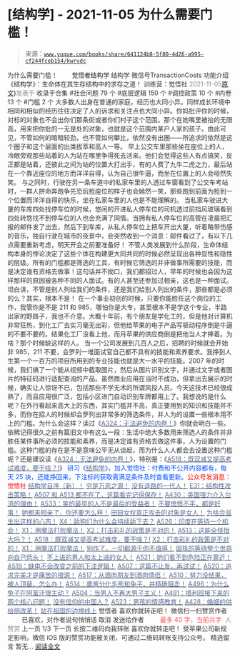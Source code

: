 # [结构学] - 2021-11-05 为什么需要门槛！

> 来源：[`www.yuque.com/books/share/641124b8-5f80-4d26-a995-cf244fceb154/kwrvdc`](https://www.yuque.com/books/share/641124b8-5f80-4d26-a995-cf244fceb154/kwrvdc)

<ne-p id="520f42f3293818f927861ebbd5b15da4_p_0" data-lake-id="520f42f3293818f927861ebbd5b15da4_p_0"><ne-text id="u811181a8" style="color: rgb(51, 51, 51);">为什么需要门槛！</ne-text></ne-p> <ne-p id="3f86397292c5277df9336dcc6bfdde4f" data-lake-id="3f86397292c5277df9336dcc6bfdde4f"><ne-text id="u8157619d" ne-fontsize="12" style="color: rgb(255, 255, 255);">原创</ne-text><ne-text id="uf8a7f8ce" ne-fontsize="14">觉悟者</ne-text><ne-text id="ub27f942a" ne-fontsize="14">结构学</ne-text></ne-p> <ne-p id="ef135392e7db410306fbad4b9bf981f3" data-lake-id="ef135392e7db410306fbad4b9bf981f3"><ne-text id="u26a67921" ne-fontsize="14" ne-bold="true" style="color: rgb(51, 51, 51);">结构学</ne-text></ne-p> <ne-p id="d1508fc7ccff7cb47d8963c9a1f83858" data-lake-id="d1508fc7ccff7cb47d8963c9a1f83858"><ne-text id="u868ac9f4" ne-fontsize="14" style="color: rgb(51, 51, 51);">微信号</ne-text><ne-text id="u96b25d8a" ne-fontsize="14" style="color: rgb(51, 51, 51);">TransactionCosts</ne-text></ne-p> <ne-p id="f3d0f988a837a883cb4b5af4a6cf8537" data-lake-id="f3d0f988a837a883cb4b5af4a6cf8537"><ne-text id="uc05c8f2e" ne-fontsize="14" style="color: rgb(51, 51, 51);">功能介绍</ne-text><ne-text id="u5c944804" ne-fontsize="14" style="color: rgb(51, 51, 51);">《结构学》：生命体在其生存结构中的求存之道！ 训练营：觉悟社</ne-text></ne-p> <ne-p id="d04aba323e4df47b7073fcb69e5e523e" data-lake-id="d04aba323e4df47b7073fcb69e5e523e"><ne-text id="u72235ac4" style="color: rgb(140, 140, 140);">2021-11-05</ne-text>[<ne-text id="uccb6e2e3" ne-fontsize="14">原文</ne-text>](https://mp.weixin.qq.com/s?__biz=MzIzMDYwOTM0Mg==&mid=2247486619&idx=1&sn=e4b40bac81c85ea7cd76a2550fe5378d&chksm=e8b1944adfc61d5c6dffdfc195c6a63310705c7c58c0de7b82f136a5d973c5ede5e6ac475789#rd))<ne-text id="u90ccc361" ne-fontsize="14" style="color: rgb(140, 140, 140);">发表于</ne-text></ne-p> <ne-p id="5be9ce02c44a99b7e9f204635ba8cb16" data-lake-id="5be9ce02c44a99b7e9f204635ba8cb16"><ne-text id="uc77ec8c0" style="color: rgb(51, 51, 51);">收录于合集</ne-text></ne-p> <ne-p id="1fcc6078e3595fb76e6474e466471ef8" data-lake-id="1fcc6078e3595fb76e6474e466471ef8"><ne-text id="u22ba2e07" style="color: rgb(51, 51, 51);">#社会问题 79 个</ne-text></ne-p> <ne-p id="ee96137b688de4522955837fedf7f024" data-lake-id="ee96137b688de4522955837fedf7f024"><ne-text id="uc19b8416" style="color: rgb(51, 51, 51);">#底层逻辑 150 个</ne-text></ne-p> <ne-p id="1170f09d78c88fb6b21d0f70716d6999" data-lake-id="1170f09d78c88fb6b21d0f70716d6999"><ne-text id="ue855cfa6" style="color: rgb(51, 51, 51);">#调控政策 10 个</ne-text></ne-p> <ne-p id="a084cd6860b9dc6a2529c5b31c58c8df" data-lake-id="a084cd6860b9dc6a2529c5b31c58c8df"><ne-text id="u5ad228eb" style="color: rgb(51, 51, 51);">#内卷 13 个</ne-text></ne-p> <ne-p id="7f87ae8dc649446230647d116ac63ddc" data-lake-id="7f87ae8dc649446230647d116ac63ddc"><ne-text id="u8aa622be" style="color: rgb(51, 51, 51);">#门槛 2 个</ne-text></ne-p> <ne-p id="f27cb5d34fbbbcc1ac713c5b7a2a93cb" data-lake-id="f27cb5d34fbbbcc1ac713c5b7a2a93cb"><ne-text id="u910457e8" style="color: rgb(51, 51, 51);">大多数人出身在普通的家庭，经历也大同小异。同样成长环境中相同和相似的经历往往决定了人的诉求和关注点也大同小异。你妈批评你的时候，对标的对象也不会出你们那条街或者你们村子这个范围。那个在她嘴里被抬的无限高，用来把你批的一无是处的对象，也就是这个范围内某户人家的孩子。由此可见，不管如何的暗暗较劲，也不管如何攀比，依然没有出圈——所追求的依然是这个圈子和这个层面的出类拔萃和高人一等。</ne-text></ne-p> <ne-p id="9d47b58022633297c226cfd9ffef298e" data-lake-id="9d47b58022633297c226cfd9ffef298e"><ne-text id="u447961ed" style="color: rgb(51, 51, 51);">早上公交车里那些坐在座位上的人，冷眼旁观那些站着的人为站在哪里争得死去活来。他们会觉得这些人有点搞笑，反正都是站着，还彼此之间为站的位置大打出手，有的人费了九牛二虎之力，最后站在一个靠近座位的地方而洋洋自得，认为自己很牛逼，而坐在位置上的人会哑然失笑。</ne-text></ne-p> <ne-p id="49f7e87f91fc9a191c33cb666879a7d9" data-lake-id="49f7e87f91fc9a191c33cb666879a7d9"><ne-text id="u8555530c" style="color: rgb(51, 51, 51);">与之同时，行驶在另一条车道中的私家车里的人透过车窗看到了公交车考站时，一群人拼命奔跑争先恐后抢座位的样子也会嫣然一笑，那些跑到前面为抢到一个位置而洋洋自得的快乐，坐在私家车里的人也是不能理解的。</ne-text></ne-p> <ne-p id="8a3eb65b6e201c48cf3d9e173daed9b0" data-lake-id="8a3eb65b6e201c48cf3d9e173daed9b0"><ne-text id="u560918a4" style="color: rgb(51, 51, 51);">当私家车驶进大厦的车库四处找停车位的时候，悠闲的开进私人停车位的司机透过前挡风玻璃看到四处转悠找不到停车位的人也会充满了同情。当拥有私人停车位的高管在凌晨把汇报的邮件发了出去，然后下到车库，从私人停车位上把车开出大厦，听着略带伤感的音乐，独自行驶在城市的夜景中，会突然收到一个消息：邮件看过了，有以下几点需要重新考虑，明天开会之前要准备好！</ne-text></ne-p> <ne-p id="37e1d82341c91b3e27fbf3e2ec6f837c" data-lake-id="37e1d82341c91b3e27fbf3e2ec6f837c"><ne-text id="u77920c5d" style="color: rgb(51, 51, 51);">不管人类发展到什么阶段，生命体结构本身的悖论决定了这些个体在构建更大同共同的时候必然呈现出各种显性和隐性的层级。所有的门槛都是筛选的工具，有时候它筛选的并非做事所需要的技能，而是决定谁有资格去做事！这句话并不拗口，我们都招过人，早年的时候也会因为这样那样的原因被各种不同的人面试。有的人甚至还参加过相亲，这也是一种面试。坦白讲，不管是别人列给我们的条件，还是我们给别人列出的条件，那些都是必须的么？其实，根本不是！</ne-text></ne-p> <ne-p id="e5eb1c6140540e8ea12a88928ddf300e" data-lake-id="e5eb1c6140540e8ea12a88928ddf300e"><ne-text id="u40950a64" style="color: rgb(51, 51, 51);">在一个事业初创的时候，只要你能胜任这个岗位的工作，我管你是不是 211 和 985，哪怕你是大专，甚至根本不是学这个专业，半路出家的野路子，我也不介意。大概十年前，有个朋友是学化工的，但是他对计算机非常狂热，到化工厂去实习毫无出彩，但他给苹果的电子产品写驱动程序倒是牛逼的不要不要的。结果化工厂没看上他，而月苹果的供应商倒是把他当人才捧着。为啥？那个时候缺这样的人。</ne-text></ne-p> <ne-p id="4093a115433c54bb8f931a1b8b104f40" data-lake-id="4093a115433c54bb8f931a1b8b104f40"><ne-text id="u9b671ee5" style="color: rgb(51, 51, 51);">当一个公司发展到几百人之后，招聘的时候就会开始非 985，211 不要，会罗列一堆面试官自己都不具有的技能和素养要求。我挣到人生第一个一百万的项目所用到的专业技能也就是大一水平的技能。2007 年的时候，我们搞了一个能从视频中截取图片，然后从图片识别文字，并通过文字或者图片的特征码进行适配查询的产品。虽然商业应用在当时不成功，但拿出去展示的时候，确实让人惊讶不已，包括那些不学无术的所谓风投人员。今天这技术已经很成熟了，而且应用很广泛，包括小区进门自动识别车牌都用上了。我想说的是什么呢？在外行看起来高大上的东西，其实门槛并不高，真正要用到的知识和技能并不多，而你在招人的时候却会罗列出非常多的筛选条件，并人为的设置一些根本用不上的门槛。为什么会这样？读过《</ne-text>[<ne-text id="u0bbd0995" style="color: rgb(87, 107, 149);">A324：无法避免的内卷！</ne-text>](http://mp.weixin.qq.com/s?__biz=MzAxNDk1NjI2Mw==&mid=2247486351&idx=1&sn=416223e7bbe181ac9d64767f073152d1&chksm=9b8a2807acfda11139d7bb034b96551e34563b5f21310b05ac2aa8808c12fb592aedd4ee3bf5&scene=21#wechat_redirect)<ne-text id="ude302ed8" style="color: rgb(51, 51, 51);">》你就会明白一些。</ne-text></ne-p> <ne-p id="b9ce6cf659d4a450ad0c3c379fc46380" data-lake-id="b9ce6cf659d4a450ad0c3c379fc46380"><ne-text id="ud855e20d" style="color: rgb(51, 51, 51);">依稀记得很久之前有篇旧文中有这么一段：</ne-text><ne-text id="u3acbd105" ne-bold="true" style="color: rgb(51, 51, 51);">生活中绝大多数用来筛选人的条件并非胜任某件事所必须的技能和素养，而是决定谁有资格去做这件事，人为设置的门槛。这种门槛的存在是不是意味公平无从谈起，而为什么人人都会去设置这种门槛呢？</ne-text><ne-text id="u19982615" style="color: rgb(51, 51, 51);">还是建议读《</ne-text>[<ne-text id="u412dca20" style="color: rgb(87, 107, 149);">A324：无法避免的内卷！</ne-text>](http://mp.weixin.qq.com/s?__biz=MzAxNDk1NjI2Mw==&mid=2247486351&idx=1&sn=416223e7bbe181ac9d64767f073152d1&chksm=9b8a2807acfda11139d7bb034b96551e34563b5f21310b05ac2aa8808c12fb592aedd4ee3bf5&scene=21#wechat_redirect)<ne-text id="ubc817148" style="color: rgb(51, 51, 51);">》，特别是：《</ne-text>[<ne-text id="u5841fe9b" style="color: rgb(87, 107, 149);">A518：既双减又提高考试难度，要干啥？!</ne-text>](http://mp.weixin.qq.com/s?__biz=MzIzMDYwOTM0Mg==&mid=2247486528&idx=1&sn=837ef39e3c0b47ac84d5096690555ae7&chksm=e8b19491dfc61d87292daf575c1e7c95b3f0543f313b65c7ad4ab369603833704304ec7451d7&scene=21#wechat_redirect)<ne-text id="u5ea20aa5" style="color: rgb(51, 51, 51);">》</ne-text></ne-p> <ne-p id="4e616ccb6702815b9b27e4e112d68854" data-lake-id="4e616ccb6702815b9b27e4e112d68854"><ne-text id="uad607034" ne-bold="true" style="color: rgb(0, 82, 255);">研习《</ne-text>[<ne-text id="u8681e57b" ne-bold="true" style="color: rgb(87, 107, 149);">结构学</ne-text>](https://mp.weixin.qq.com/mp/appmsgalbum?action=getalbum&album_id=1318317199878225920&__biz=MzAxNDk1NjI2Mw==#wechat_redirect)<ne-text id="uaa6820df" ne-bold="true" style="color: rgb(0, 82, 255);">》，加入觉悟社：付费和不公开内容都有，每天 25 块，还能挣回来，下注标的获取需满足条件及时查看更新。</ne-text><ne-text id="u83e7dcb6" ne-bold="true" style="color: rgb(255, 0, 0);">公众号发消息：觉悟社</ne-text></ne-p>  <ne-p id="1a86c0058bb9000bb1aa454bf01b24ba" data-lake-id="1a86c0058bb9000bb1aa454bf01b24ba"><ne-card data-card-name="image" data-card-type="inline" id="pFPmu" ne-fontsize="13" data-event-boundary="card" style="color: rgb(53, 53, 53);"><ne-p id="b8d6f4b098515dd223de868f93e27248" data-lake-id="b8d6f4b098515dd223de868f93e27248">[<ne-text id="ufb8ecb3e" ne-fontsize="13" ne-bold="true" style="color: rgb(87, 107, 149);">结构学自序（新）！</ne-text>](http://mp.weixin.qq.com/s?__biz=MzIzMDYwOTM0Mg==&mid=2247485283&idx=1&sn=aa2b8554b8e5040f8f959636feaa06a3&chksm=e8b19fb2dfc616a430aa381b8da0815311244e694a69809cd92d0602ac34cfe5f1f419b3745e&scene=21#wechat_redirect)</ne-p> <ne-p id="fd27f9653cdc0677e50638a9a08fc079" data-lake-id="fd27f9653cdc0677e50638a9a08fc079">[<ne-text id="u34cb9c21" style="color: rgb(87, 107, 149);">穷是万恶之源！</ne-text>](http://mp.weixin.qq.com/s?__biz=MzAxNDk1NjI2Mw==&mid=2247483823&idx=1&sn=e54ebe9891b302dc0bf1815c76ccf8b7&chksm=9b8a2227acfdab31a05e273addd9159d4b8263d58d3c58bf214841c8189157519719c3427306&scene=21#wechat_redirect)</ne-p> <ne-p id="9999462f71eff90f656e4534fcbb7046" data-lake-id="9999462f71eff90f656e4534fcbb7046">[<ne-text id="u1ef36499" style="color: rgb(87, 107, 149);">没有退路的一代人！</ne-text>](http://mp.weixin.qq.com/s?__biz=MzAxNDk1NjI2Mw==&mid=2247486533&idx=1&sn=a0d5cce0656aad467148e0642eb85a00&chksm=9b8a2fcdacfda6db79857186e953a089baf1fb678b2b071cf101c5a26e7fb9768474c94243ca&scene=21#wechat_redirect)</ne-p> <ne-p id="8251ff5a51651b062d94b2f3e9c3cd88" data-lake-id="8251ff5a51651b062d94b2f3e9c3cd88">[<ne-text id="u10bfa457" style="color: rgb(87, 107, 149);">E31：结构性攻击策略！</ne-text>](http://mp.weixin.qq.com/s?__biz=MzAxNDk1NjI2Mw==&mid=2247487410&idx=1&sn=6e59797f650adcb4a1813a29786dd9e7&chksm=9b8a2c3aacfda52ceca29caeaf4074cd66b697ce845b6edb2490fd4543657f26019540766257&scene=21#wechat_redirect)</ne-p> <ne-p id="3e4d8e18edca14897c1a1b99e55b65be" data-lake-id="3e4d8e18edca14897c1a1b99e55b65be">[<ne-text id="ub07234cd" style="color: rgb(87, 107, 149);">A507 和 A513 都不在了，这篇看完记得保存！</ne-text>](http://mp.weixin.qq.com/s?__biz=MzIzMDYwOTM0Mg==&mid=2247486598&idx=1&sn=643ad77a60e4fb7e40dcea6e4585c39a&chksm=e8b19457dfc61d4126c656d773feb6d26d516889077a4f3b8755cf1ee4b0fe2a592b8409dfd8&scene=21#wechat_redirect)</ne-p> <ne-p id="7015864a187f00724773fbff4b8aab92" data-lake-id="7015864a187f00724773fbff4b8aab92">[<ne-text id="ufb8d4aeb" ne-bold="true" style="color: rgb(87, 107, 149);">A430：美国强力介入台湾的理由！</ne-text>](http://mp.weixin.qq.com/s?__biz=MzIzMDYwOTM0Mg==&mid=2247486587&idx=1&sn=e14d4403bb13c441596f09add1b5f27c&chksm=e8b194aadfc61dbcab0c1d70249910161f8c77b0163ac8278dfe5c2f817d2bb2a3ac3e7ddf89&scene=21#wechat_redirect)</ne-p> <ne-p id="eb910952d033e31affc2e719fe922500" data-lake-id="eb910952d033e31affc2e719fe922500">[<ne-text id="u829bae6e" style="color: rgb(87, 107, 149);">A533：笑的最早的人不是最后的受益者！</ne-text>](http://mp.weixin.qq.com/s?__biz=MzIzMDYwOTM0Mg==&mid=2247486606&idx=1&sn=3d91850ed863d4eccccce8fbd3ae73c6&chksm=e8b1945fdfc61d4934be74c7a252c4bdb2a895c55dd781dd2aa4249482180ddbc6b5c1e2f63d&scene=21#wechat_redirect)</ne-p> <ne-p id="71314ac1638fa0a6c36b17c79d93d84c" data-lake-id="71314ac1638fa0a6c36b17c79d93d84c">[<ne-text id="uf1d4dcd3" ne-bold="true" style="color: rgb(87, 107, 149);">不要愤愤不平，都是好事！</ne-text>](http://mp.weixin.qq.com/s?__biz=MzAxNDk1NjI2Mw==&mid=2247487130&idx=1&sn=b21138d85455f5692aaf039038c78342&chksm=9b8a2d12acfda404a2b67fe4d446ee0f2805ad64a8b8004902934600fd731191e140df6ac19a&scene=21#wechat_redirect)</ne-p> <ne-p id="c4f4922d40fe856358fe1162f8a8fc14" data-lake-id="c4f4922d40fe856358fe1162f8a8fc14">[<ne-text id="u1c9d33ac" ne-bold="true" style="color: rgb(87, 107, 149);">她都来相亲了，你还要怎么样！</ne-text>](http://mp.weixin.qq.com/s?__biz=MzAxNDk1NjI2Mw==&mid=2247486952&idx=1&sn=698aec6916d2eca5e758c25c4c634346&chksm=9b8a2e60acfda776b80a4f2f0d5c2fe4921fc821cdf029fa9d2fdc52fd708fc5a0b980d5d3d0&scene=21#wechat_redirect)</ne-p> <ne-p id="7df44b30f5aebcf2542420346d81f0e4" data-lake-id="7df44b30f5aebcf2542420346d81f0e4">[<ne-text id="uc4b07e88" ne-bold="true" style="color: rgb(87, 107, 149);">田园女权真正攻击的对象是女人！</ne-text>](http://mp.weixin.qq.com/s?__biz=MzIzMDYwOTM0Mg==&mid=2247486412&idx=1&sn=5dd3e8b2a759838d739e6d61ebab2eab&chksm=e8b1931ddfc61a0bf6f81cd2a9a9232ea8ce86528a8eea66c6635180e8678b819ebb38b4cb86&scene=21#wechat_redirect)</ne-p> <ne-p id="e8ed355292e0ab7d97b86e9ea44879a7" data-lake-id="e8ed355292e0ab7d97b86e9ea44879a7">[<ne-text id="u5314efb2" style="color: rgb(87, 107, 149);">为啥会滋生出这样的心态！</ne-text>](http://mp.weixin.qq.com/s?__biz=MzIzMDYwOTM0Mg==&mid=2247486611&idx=1&sn=a50b553412de222c2fc124ef459569f8&chksm=e8b19442dfc61d54295ac1e94d6a860111a49140095d3736cfd81788fe5188d3a4a6459d0daa&scene=21#wechat_redirect)</ne-p> <ne-p id="68d5ea022c1634f145a4a1d241f5b01c" data-lake-id="68d5ea022c1634f145a4a1d241f5b01c">[<ne-text id="u7ce533d1" style="color: rgb(87, 107, 149);">X4：舔狗们为什么会持续舔下去？</ne-text>](http://mp.weixin.qq.com/s?__biz=MzIzMDYwOTM0Mg==&mid=2247486570&idx=1&sn=986ceafc6c0a9957f1c7dd1bd8b5d148&chksm=e8b194bbdfc61dad3b89826522f72671351098ec887b1645e069c5ebec76cd4c5de89a837f27&scene=21#wechat_redirect)</ne-p> <ne-p id="24e1ad9124d9f1ea8361ae841159677f" data-lake-id="24e1ad9124d9f1ea8361ae841159677f">[<ne-text id="u3e842a74" style="color: rgb(87, 107, 149);">A526：印度在等待一个机会！</ne-text>](http://mp.weixin.qq.com/s?__biz=MzIzMDYwOTM0Mg==&mid=2247486569&idx=1&sn=cc36834c421f9705203f569d9597d64d&chksm=e8b194b8dfc61dae10f68f92db0f18f526d5a0422ab8b45b306b072e493e6a21ff5116464879&scene=21#wechat_redirect)</ne-p> <ne-p id="3d97b95456dc2800d8b738fcf2565cdd" data-lake-id="3d97b95456dc2800d8b738fcf2565cdd">[<ne-text id="ue5ae6a9a" style="color: rgb(87, 107, 149);">X1：用魔法打败魔法！</ne-text>](http://mp.weixin.qq.com/s?__biz=MzIzMDYwOTM0Mg==&mid=2247486542&idx=1&sn=0e26afc62c7171bb2132a86d6d3f349b&chksm=e8b1949fdfc61d893ec07610d457e7544bcaa90387ae31f0e0663645c744fcc69d27a74c44c4&scene=21#wechat_redirect)</ne-p> <ne-p id="996304963b0469597e92454cf508d0da" data-lake-id="996304963b0469597e92454cf508d0da">[<ne-text id="u16fdcb9b" style="color: rgb(87, 107, 149);">X2：打击彩礼的政策是不对的！</ne-text>](http://mp.weixin.qq.com/s?__biz=MzIzMDYwOTM0Mg==&mid=2247486547&idx=1&sn=84cdf1a658ba1719848662f0e56f64e8&chksm=e8b19482dfc61d944c77148828ddf9718b3690f306319be04eb791b403f7fa68f9a9b13857b0&scene=21#wechat_redirect)</ne-p> <ne-p id="b7a6612ae92d399642290775c3fef4f6" data-lake-id="b7a6612ae92d399642290775c3fef4f6">[<ne-text id="u85fbe140" ne-bold="true" style="color: rgb(87, 107, 149);">A513：这能全怪恒大吗？！</ne-text>](http://mp.weixin.qq.com/s?__biz=MzIzMDYwOTM0Mg==&mid=2247486532&idx=1&sn=6ffaae99087d9222a5075f412f620801&chksm=e8b19495dfc61d83f982c3f7e1402f56940e739359d266b870967b3b0b6decdb694413b0b5c6&scene=21#wechat_redirect)</ne-p> <ne-p id="2d95636d1d71bef34d142cb8d57e89d8" data-lake-id="2d95636d1d71bef34d142cb8d57e89d8">[<ne-text id="u3ca54630" ne-bold="true" style="color: rgb(87, 107, 149);">A518：既双减又提高考试难度，要干啥？!</ne-text>](http://mp.weixin.qq.com/s?__biz=MzIzMDYwOTM0Mg==&mid=2247486528&idx=1&sn=837ef39e3c0b47ac84d5096690555ae7&chksm=e8b19491dfc61d87292daf575c1e7c95b3f0543f313b65c7ad4ab369603833704304ec7451d7&scene=21#wechat_redirect)</ne-p> <ne-p id="7f0b027b7f011b68f1d41bf0be2cb24d" data-lake-id="7f0b027b7f011b68f1d41bf0be2cb24d">[<ne-text id="uf4d5b4ba" style="color: rgb(87, 107, 149);">X2：打击彩礼的政策是不对的！</ne-text>](http://mp.weixin.qq.com/s?__biz=MzIzMDYwOTM0Mg==&mid=2247486547&idx=1&sn=84cdf1a658ba1719848662f0e56f64e8&chksm=e8b19482dfc61d944c77148828ddf9718b3690f306319be04eb791b403f7fa68f9a9b13857b0&scene=21#wechat_redirect)</ne-p> <ne-p id="a51f93de5e8e852edeb92d2de8f03f1e" data-lake-id="a51f93de5e8e852edeb92d2de8f03f1e">[<ne-text id="ue9646c8c" style="color: rgb(87, 107, 149);">X1：用魔法打败魔法！</ne-text>](http://mp.weixin.qq.com/s?__biz=MzIzMDYwOTM0Mg==&mid=2247486542&idx=1&sn=0e26afc62c7171bb2132a86d6d3f349b&chksm=e8b1949fdfc61d893ec07610d457e7544bcaa90387ae31f0e0663645c744fcc69d27a74c44c4&scene=21#wechat_redirect)</ne-p> <ne-p id="3beab4abbee74ee88970304022bc9c1c" data-lake-id="3beab4abbee74ee88970304022bc9c1c">[<ne-text id="u5186ecda" style="color: rgb(87, 107, 149);">别作了，一切都源于你不值得！</ne-text>](http://mp.weixin.qq.com/s?__biz=MzAxNDk1NjI2Mw==&mid=2247487357&idx=1&sn=3df05b7beafcc5bc3a2a8b13a35a83f3&chksm=9b8a2cf5acfda5e3d08ca0ed106138607bcb749c1d75aa618e5379a3266e27cdacc314e9b9a8&scene=21#wechat_redirect)</ne-p> <ne-p id="26da1b59ed2e85764be50d16c1f2be5a" data-lake-id="26da1b59ed2e85764be50d16c1f2be5a">[<ne-text id="u59b6b476" style="color: rgb(87, 107, 149);">固执的等待整个世界向自己低头！</ne-text>](http://mp.weixin.qq.com/s?__biz=MzAxNDk1NjI2Mw==&mid=2247487344&idx=1&sn=0b84fd239a735b8812da59b4fa02d8a0&chksm=9b8a2cf8acfda5ee8d1ed539a156c7708bbc3a6ee16627a28389bebd338c072ba28e05c95c4f&scene=21#wechat_redirect)</ne-p> <ne-p id="907ea6ca92b7afca9ccc0c4ce734d61b" data-lake-id="907ea6ca92b7afca9ccc0c4ce734d61b">[<ne-text id="ud23a2501" style="color: rgb(87, 107, 149);">不上进的男人和太上进的女人！</ne-text>](http://mp.weixin.qq.com/s?__biz=MzIzMDYwOTM0Mg==&mid=2247486430&idx=1&sn=7f5bc0b0990883a4e2fb5b7206bec905&chksm=e8b1930fdfc61a190d76241bf61a10a6a911a18c1dd3e7636ad78e4373d683a94e91b7e7ce7d&scene=21#wechat_redirect)</ne-p> <ne-p id="c3de0759bd9ef777494cd9e317fd6eeb" data-lake-id="c3de0759bd9ef777494cd9e317fd6eeb">[<ne-text id="u18a537aa" style="color: rgb(87, 107, 149);">A521：她们看不到危险正在靠近！</ne-text>](http://mp.weixin.qq.com/s?__biz=MzIzMDYwOTM0Mg==&mid=2247486519&idx=1&sn=7520068e7c48a1681d579d115c2b86e8&chksm=e8b194e6dfc61df026b3e05bc3a7c14cd5a27fcb52592279d06186ac692d653c7f7c2b64f491&scene=21#wechat_redirect)</ne-p> <ne-p id="f5342a859862d603ffa758de974d7c01" data-lake-id="f5342a859862d603ffa758de974d7c01">[<ne-text id="u8cb6352b" ne-bold="true" style="color: rgb(87, 107, 149);">A519：缺电不会改变之前的下注逻辑！</ne-text>](http://mp.weixin.qq.com/s?__biz=MzIzMDYwOTM0Mg==&mid=2247486508&idx=1&sn=6fac0f23979fa74983528cb090ad205b&chksm=e8b194fddfc61deb6982573c047fb47cb7af702e87111a0498e1cdc4676b6baf3cc5143f9c92&scene=21#wechat_redirect)</ne-p> <ne-p id="52c94b0ad991ac935d4feede669760d9" data-lake-id="52c94b0ad991ac935d4feede669760d9">[<ne-text id="u885fb530" ne-bold="true" style="color: rgb(87, 107, 149);">A507：这篇不让发，再试试！</ne-text>](http://mp.weixin.qq.com/s?__biz=MzIzMDYwOTM0Mg==&mid=2247486381&idx=1&sn=ff54feb308d92ab0329957d3b1e6ffe0&chksm=e8b1937cdfc61a6a551fd5459a063cf08ee00693e3d52e5691d3df22e0bbc5b91618b9ead52e&scene=21#wechat_redirect)</ne-p> <ne-p id="8ceb1803af35db02957367c41076b685" data-lake-id="8ceb1803af35db02957367c41076b685">[<ne-text id="u5c27553d" style="color: rgb(87, 107, 149);">A520：追求完美才是痛苦的根源！</ne-text>](http://mp.weixin.qq.com/s?__biz=MzIzMDYwOTM0Mg==&mid=2247486514&idx=1&sn=292fe5d187ae1a608bf27b41c0032170&chksm=e8b194e3dfc61df5349e9ce26712a8e2137ddccca9f0808bcecedbc3add382b226d67e3c73c4&scene=21#wechat_redirect)</ne-p> <ne-p id="f1aea2ba1cdec822c7e02e4a270323d9" data-lake-id="f1aea2ba1cdec822c7e02e4a270323d9">[<ne-text id="u263006c4" style="color: rgb(87, 107, 149);">A517：从酒肉朋友到酒肉情侣！</ne-text>](http://mp.weixin.qq.com/s?__biz=MzAxNDk1NjI2Mw==&mid=2247487217&idx=1&sn=5defa9de19a22d6bea269defa65b4b91&chksm=9b8a2d79acfda46fa1fe57755d52f85dba61aa31fdeed8e400ef0f92459388da9ae86b7b6273&scene=21#wechat_redirect)</ne-p> <ne-p id="e275589b23fc6ec919cf4cc78651ec6f" data-lake-id="e275589b23fc6ec919cf4cc78651ec6f">[<ne-text id="ue2be2004" style="color: rgb(87, 107, 149);">A510：努力没结果，被人顶替，怎么办！</ne-text>](http://mp.weixin.qq.com/s?__biz=MzAxNDk1NjI2Mw==&mid=2247487202&idx=1&sn=c4c18c5c793a47e31cd7267152a78d1f&chksm=9b8a2d6aacfda47c47394eb5cbb97fc6233fb7258c0408026e518018a6af33da141b1b0a2bfa&scene=21#wechat_redirect)</ne-p> <ne-p id="8202f23437143fe7bf35045b4cfbfa4c" data-lake-id="8202f23437143fe7bf35045b4cfbfa4c">[<ne-text id="ubb09dae8" style="color: rgb(87, 107, 149);">A514：鹰酱分化毛熊和兔子，并精确阻击！</ne-text>](http://mp.weixin.qq.com/s?__biz=MzIzMDYwOTM0Mg==&mid=2247486421&idx=1&sn=c114599b4fd1016c7f539fca526fe91c&chksm=e8b19304dfc61a127301df6303aedbeace66275a179f7db025e56f2326917c273d443eab53e6&scene=21#wechat_redirect)</ne-p> <ne-p id="250817a4f6e7c18843bc475434225884" data-lake-id="250817a4f6e7c18843bc475434225884">[<ne-text id="ub3ecdf51" ne-bold="true" style="color: rgb(87, 107, 149);">A496：为什么兔子在阿富汗很主动？</ne-text>](http://mp.weixin.qq.com/s?__biz=MzIzMDYwOTM0Mg==&mid=2247486278&idx=1&sn=40d09857088bebd3c70bec1c7a500f06&chksm=e8b19397dfc61a810125242c8e395330f934390eb50bd54053ecd3f31ddc91de4e429c0f693a&scene=21#wechat_redirect)</ne-p> <ne-p id="c6e4805d5f8e8ccf0c0d2f5b43717229" data-lake-id="c6e4805d5f8e8ccf0c0d2f5b43717229">[<ne-text id="ucf30d767" style="color: rgb(87, 107, 149);">A504：当男人不再大男子主义！</ne-text>](http://mp.weixin.qq.com/s?__biz=MzAxNDk1NjI2Mw==&mid=2247487148&idx=1&sn=5151b292f8f882fe9f87aabf52be08df&chksm=9b8a2d24acfda432b5803c25c0c83a4cbfc80a7c83ffd044b72bedc5e32d9670054d861705cf&scene=21#wechat_redirect)</ne-p> <ne-p id="73598d5782b2eb7d5c7519cac939b755" data-lake-id="73598d5782b2eb7d5c7519cac939b755">[<ne-text id="u2efffdb9" style="color: rgb(87, 107, 149);">A491：塔利班接下来的两个核心问题！</ne-text>](http://mp.weixin.qq.com/s?__biz=MzIzMDYwOTM0Mg==&mid=2247486219&idx=1&sn=8f77517f0244ba31f7eb28e2676e17cd&chksm=e8b193dadfc61acc6d9e6029653aac696f132efc24d3b28f983ba8e4ada269ac887e6165d837&scene=21#wechat_redirect)</ne-p> <ne-p id="9838afff58b854e95cf9b80510f09e84" data-lake-id="9838afff58b854e95cf9b80510f09e84">[<ne-text id="u8a6c81d2" ne-bold="true" style="color: rgb(87, 107, 149);">没有信仰的中国人？</ne-text>](http://mp.weixin.qq.com/s?__biz=MzIzMDYwOTM0Mg==&mid=2247486407&idx=1&sn=9a80a9025d4d375b279e55be877a62d8&chksm=e8b19316dfc61a00b5b914a5a63d952874bd62283d40c73574940eb7bfb73a25be2e8f2d82b3&scene=21#wechat_redirect)</ne-p> <ne-p id="a9c4ba65b692dfed453b435adc6b610e" data-lake-id="a9c4ba65b692dfed453b435adc6b610e">[<ne-text id="u2af3928d" style="color: rgb(87, 107, 149);">A523：男孩的情感教育！</ne-text>](http://mp.weixin.qq.com/s?__biz=MzAxNDk1NjI2Mw==&mid=2247487376&idx=1&sn=5d96584d96ad74a16e506f7510e4ed3c&chksm=9b8a2c18acfda50ef9cae1d48340051088d305f520b065edf4255aceaa8504a652bab5137155&scene=21#wechat_redirect)</ne-p> <ne-p id="062f985f74846698a7bc1f910b24a756" data-lake-id="062f985f74846698a7bc1f910b24a756">[<ne-text id="u1b1c4318" style="color: rgb(87, 107, 149);">A428：婚姻的供给侧改革！</ne-text>](http://mp.weixin.qq.com/s?__biz=MzAxNDk1NjI2Mw==&mid=2247487396&idx=1&sn=d0b030e8b15fb0674d2bcf410c6a4036&chksm=9b8a2c2cacfda53aec0647dc06790f5924984aaf8da5e991aeeb3325c3f6c779830500b2454a&scene=21#wechat_redirect)</ne-p> <ne-p id="e589dc48e19a6cfbd3a7f16a36beb795" data-lake-id="e589dc48e19a6cfbd3a7f16a36beb795">[<ne-text id="uc649ff4d" style="color: rgb(87, 107, 149);">站在祖国的边境线上</ne-text>](http://mp.weixin.qq.com/s?__biz=MzAxNDk1NjI2Mw==&mid=2247487351&idx=1&sn=b7df365f3edae84c70a217a3980eec93&chksm=9b8a2cffacfda5e96aaf41a024770d4efd047d412bfc119832a2b9c6da611f3d4dc2aebca7f1&scene=21#wechat_redirect)</ne-p> <ne-p id="95b960ab4355e29cc9c4afc1f3d0ce4b" data-lake-id="95b960ab4355e29cc9c4afc1f3d0ce4b"><ne-text id="u633554fa" style="color: rgb(51, 51, 51);">觉悟者</ne-text></ne-p> <ne-p id="fd0f8f41343038b4223cb7cd656140ed" data-lake-id="fd0f8f41343038b4223cb7cd656140ed"><ne-text id="uaf22b2c1" style="color: rgb(51, 51, 51);">喜欢你就转走吧！</ne-text></ne-p> <ne-p id="b526211ceac03bd71eec38db1c443f0d" data-lake-id="b526211ceac03bd71eec38db1c443f0d"><ne-text id="uf165e5a8" ne-bold="true" style="color: rgb(51, 51, 51);">微信扫一扫赞赏作者</ne-text><ne-text id="ud447038e" ne-bold="true" style="color: rgb(255, 255, 255);">赞赏</ne-text></ne-p> <ne-p id="3de0bb1767a0b0612a2d430ba5a047eb" data-lake-id="3de0bb1767a0b0612a2d430ba5a047eb"><ne-text id="uab43401f" style="color: rgb(51, 51, 51);">已喜欢，</ne-text><ne-text id="u9fdaee91">对作者说句悄悄话</ne-text></ne-p> <ne-p id="22cf7383921bcba47c5f0b4f1904745a" data-lake-id="22cf7383921bcba47c5f0b4f1904745a"><ne-text id="u5ef0b105" style="color: rgb(51, 51, 51);">取消</ne-text></ne-p> <ne-p id="32311b293a8459961ea86408e5d400f3" data-lake-id="32311b293a8459961ea86408e5d400f3"><ne-text id="ua6179443" ne-fontsize="14" ne-bold="true" style="color: rgb(51, 51, 51);">发送给作者</ne-text></ne-p> <ne-p id="07f8bf47cd9e33085dbff21be8a94f85" data-lake-id="07f8bf47cd9e33085dbff21be8a94f85"><ne-text id="u76b126a6" ne-bold="true" style="color: rgb(255, 255, 255);">发送</ne-text></ne-p> <ne-p id="f6c15f9723b9dfd3fa939f28be67cf54" data-lake-id="f6c15f9723b9dfd3fa939f28be67cf54"><ne-text id="u3cfc118c" ne-fontsize="13" style="color: rgb(250, 81, 81);">最多 40 字，当前共字</ne-text></ne-p> <ne-p id="4fa3177b1f201f9277d1972d0430ff98" data-lake-id="4fa3177b1f201f9277d1972d0430ff98"><ne-text id="u6bfa32e6" style="color: rgb(136, 136, 136);"> 人赞赏</ne-text></ne-p> <ne-p id="6a12ec41d6fedcc2de765b05c5d42741" data-lake-id="6a12ec41d6fedcc2de765b05c5d42741"><ne-text id="ucdade711" style="color: rgb(51, 51, 51);">上一页</ne-text> <ne-text id="u217726b6">1</ne-text><ne-text id="u8e735772" style="color: rgb(51, 51, 51);">/3 下一页</ne-text></ne-p> <ne-p id="06d27d8b5d2e183b2acb1839463f50d6" data-lake-id="06d27d8b5d2e183b2acb1839463f50d6"><ne-text id="u47cd3409" style="color: rgb(51, 51, 51);">长按二维码向我转账</ne-text></ne-p> <ne-p id="f02eebdbac8c34fc9cd143dc023eaf72" data-lake-id="f02eebdbac8c34fc9cd143dc023eaf72"><ne-text id="ud180d646" style="color: rgb(51, 51, 51);">喜欢你就转走吧！</ne-text></ne-p> <ne-p id="4aaefb93893bab2e48d6c1a51cf801d2" data-lake-id="4aaefb93893bab2e48d6c1a51cf801d2"><ne-text id="u1f42539f" style="color: rgb(51, 51, 51);">受苹果公司新规定影响，微信 iOS 版的赞赏功能被关闭，可通过二维码转账支持公众号。</ne-text></ne-p> <ne-h3 id="AFkfe" data-lake-id="AFkfe"><ne-heading-ext><ne-heading-anchor></ne-heading-anchor><ne-heading-fold></ne-heading-fold></ne-heading-ext><ne-heading-content><ne-text id="u4d725b8c" ne-fontsize="16" style="color: rgb(51, 51, 51);">精选留言</ne-text></ne-heading-content></ne-h3> <ne-p id="64b3de17c752faa3d439b33c0d869954" data-lake-id="64b3de17c752faa3d439b33c0d869954"><ne-text id="u05c9d460" style="color: rgb(51, 51, 51);">暂无...</ne-text></ne-p> <ne-p id="da1ac98f0288b83f6d94d6df39ea89d2" data-lake-id="da1ac98f0288b83f6d94d6df39ea89d2">[<ne-text id="u5d9679f7">阅读全文</ne-text>](https://mp.weixin.qq.com/s/nIdk03JhgbTU-TDXQQQ39A#rd)</ne-p></ne-card></ne-p>